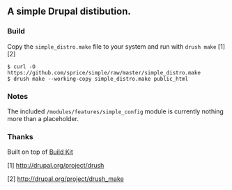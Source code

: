 ## A simple Drupal distibution.

### Build

Copy the `simple_distro.make` file to your system and run with `drush make` [1][2]

    $ curl -O https://github.com/sprice/simple/raw/master/simple_distro.make
    $ drush make --working-copy simple_distro.make public_html

### Notes

The included `/modules/features/simple_config` module is currently nothing more than a placeholder.

### Thanks

Built on top of [Build Kit](http://drupal.org/project/buildkit)

[1] http://drupal.org/project/drush

[2] http://drupal.org/project/drush_make
